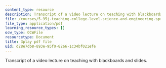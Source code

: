 ```yaml
---
content_type: resource
description: Transcript of a video lecture on teaching with blackboards and slides.
file: /courses/5-95j-teaching-college-level-science-and-engineering-spring-2009/d28e7db8893e95f082661c34bf021efe_QcRteDU9Eco.pdf
file_type: application/pdf
learning_resource_types: []
ocw_type: OCWFile
resourcetype: Document
title: 3play pdf file
uid: d28e7db8-893e-95f0-8266-1c34bf021efe
---
```

Transcript of a video lecture on teaching with blackboards and slides.